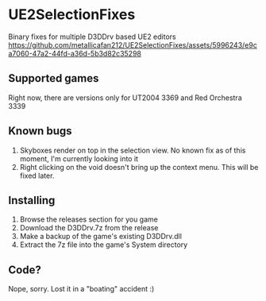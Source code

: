 # UE2SelectionFixes
Binary fixes for multiple D3DDrv based UE2 editors
https://github.com/metallicafan212/UE2SelectionFixes/assets/5996243/e9ca7060-47a2-44fd-a36d-5b3d82c35298

## Supported games
Right now, there are versions only for UT2004 3369 and Red Orchestra 3339

## Known bugs
1. Skyboxes render on top in the selection view. No known fix as of this moment, I'm currently looking into it
2. Right clicking on the void doesn't bring up the context menu. This will be fixed later.

## Installing
1. Browse the releases section for you game
2. Download the D3DDrv.7z from the release
3. Make a backup of the game's existing D3DDrv.dll
4. Extract the 7z file into the game's System directory

## Code?
Nope, sorry. Lost it in a "boating" accident :)
